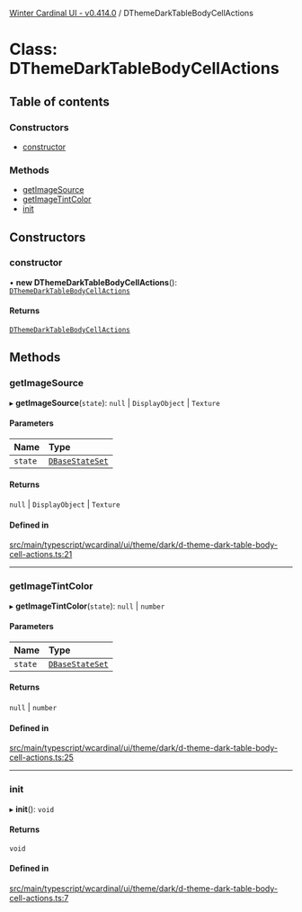 [Winter Cardinal UI - v0.414.0](../index.md) / DThemeDarkTableBodyCellActions

# Class: DThemeDarkTableBodyCellActions

## Table of contents

### Constructors

- [constructor](DThemeDarkTableBodyCellActions.md#constructor)

### Methods

- [getImageSource](DThemeDarkTableBodyCellActions.md#getimagesource)
- [getImageTintColor](DThemeDarkTableBodyCellActions.md#getimagetintcolor)
- [init](DThemeDarkTableBodyCellActions.md#init)

## Constructors

### constructor

• **new DThemeDarkTableBodyCellActions**(): [`DThemeDarkTableBodyCellActions`](DThemeDarkTableBodyCellActions.md)

#### Returns

[`DThemeDarkTableBodyCellActions`](DThemeDarkTableBodyCellActions.md)

## Methods

### getImageSource

▸ **getImageSource**(`state`): ``null`` \| `DisplayObject` \| `Texture`

#### Parameters

| Name | Type |
| :------ | :------ |
| `state` | [`DBaseStateSet`](../interfaces/DBaseStateSet.md) |

#### Returns

``null`` \| `DisplayObject` \| `Texture`

#### Defined in

[src/main/typescript/wcardinal/ui/theme/dark/d-theme-dark-table-body-cell-actions.ts:21](https://github.com/winter-cardinal/winter-cardinal-ui/blob/v0.414.0/src/main/typescript/wcardinal/ui/theme/dark/d-theme-dark-table-body-cell-actions.ts#L21)

___

### getImageTintColor

▸ **getImageTintColor**(`state`): ``null`` \| `number`

#### Parameters

| Name | Type |
| :------ | :------ |
| `state` | [`DBaseStateSet`](../interfaces/DBaseStateSet.md) |

#### Returns

``null`` \| `number`

#### Defined in

[src/main/typescript/wcardinal/ui/theme/dark/d-theme-dark-table-body-cell-actions.ts:25](https://github.com/winter-cardinal/winter-cardinal-ui/blob/v0.414.0/src/main/typescript/wcardinal/ui/theme/dark/d-theme-dark-table-body-cell-actions.ts#L25)

___

### init

▸ **init**(): `void`

#### Returns

`void`

#### Defined in

[src/main/typescript/wcardinal/ui/theme/dark/d-theme-dark-table-body-cell-actions.ts:7](https://github.com/winter-cardinal/winter-cardinal-ui/blob/v0.414.0/src/main/typescript/wcardinal/ui/theme/dark/d-theme-dark-table-body-cell-actions.ts#L7)
